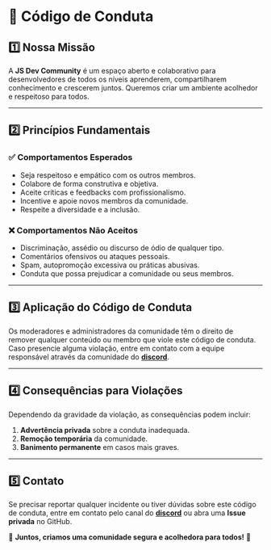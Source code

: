 # 📜 Código de Conduta

## 1️⃣ Nossa Missão
A **JS Dev Community** é um espaço aberto e colaborativo para desenvolvedores de todos os níveis aprenderem, compartilharem conhecimento e crescerem juntos. Queremos criar um ambiente acolhedor e respeitoso para todos.

---

## 2️⃣ Princípios Fundamentais
### ✅ Comportamentos Esperados
- Seja respeitoso e empático com os outros membros.
- Colabore de forma construtiva e objetiva.
- Aceite críticas e feedbacks com profissionalismo.
- Incentive e apoie novos membros da comunidade.
- Respeite a diversidade e a inclusão.

### ❌ Comportamentos Não Aceitos
- Discriminação, assédio ou discurso de ódio de qualquer tipo.
- Comentários ofensivos ou ataques pessoais.
- Spam, autopromoção excessiva ou práticas abusivas.
- Conduta que possa prejudicar a comunidade ou seus membros.

---

## 3️⃣ Aplicação do Código de Conduta
Os moderadores e administradores da comunidade têm o direito de remover qualquer conteúdo ou membro que viole este código de conduta. Caso presencie alguma violação, entre em contato com a equipe responsável através da comunidade do **[discord](https://discord.gg/wNeq27J8q2)**.

---

## 4️⃣ Consequências para Violações
Dependendo da gravidade da violação, as consequências podem incluir:
1. **Advertência privada** sobre a conduta inadequada.
2. **Remoção temporária** da comunidade.
3. **Banimento permanente** em casos mais graves.

---

## 5️⃣ Contato
Se precisar reportar qualquer incidente ou tiver dúvidas sobre este código de conduta, entre em contato pelo canal do  **[discord](https://discord.gg/wNeq27J8q2)** ou abra uma **Issue privada** no GitHub.

🔗 **Juntos, criamos uma comunidade segura e acolhedora para todos!** 🚀

